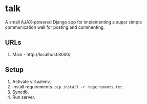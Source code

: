 # talk

A small AJAX-powered Django app for implementing a super simple communication wall for posting and commenting.

## URLs

1. Main - http://localhost:8000/

## Setup

1. Activate virtualenv. 
2. Install requirements. `pip install -r requirements.txt`
3. Syncdb. 
4. Run server.


